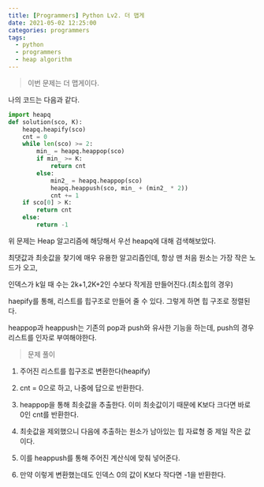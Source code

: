 ```yaml
---
title: [Programmers] Python Lv2. 더 맵게
date: 2021-05-02 12:25:00
categories: programmers
tags:
  - python
  - programmers
  - heap algorithm
---
```

>이번 문제는 더 맵게이다.

나의 코드는 다음과 같다.

~~~python
import heapq
def solution(sco, K):
    heapq.heapify(sco)
    cnt = 0
    while len(sco) >= 2:
        min_ = heapq.heappop(sco)
        if min_ >= K:
            return cnt
        else:
            min2_ = heapq.heappop(sco)
            heapq.heappush(sco, min_ + (min2_ * 2))
            cnt += 1
    if sco[0] > K:
        return cnt
    else:
        return -1
~~~

위 문제는 Heap 알고리즘에 해당해서 우선 heapq에 대해 검색해보았다.  

최댓값과 최솟값을 찾기에 매우 유용한 알고리즘인데, 항상 맨 처음 원소는 가장 작은 노드가 오고,  

인덱스가 k일 때 수는 2k+1,2K+2인 수보다 작게끔 만들어진다.(최소힙의 경우)  

haepify를 통해, 리스트를 힙구조로 만들어 줄 수 있다. 그렇게 하면 힙 구조로 정렬된다.  

heappop과 heappush는 기존의 pop과 push와 유사한 기능을 하는데, push의 경우 리스트를 인자로 부여해야한다.  

>문제 풀이

1. 주어진 리스트를 힙구조로 변환한다(heapify)  

2. cnt = 0으로 하고, 나중에 답으로 반환한다.  

3. heappop을 통해 최솟값을 추출한다. 이미 최솟값이기 때문에 K보다 크다면 바로 0인 cnt를 반환한다.  

4. 최솟값을 제외했으니 다음에 추출하는 원소가 남아있는 힙 자료형 중 제일 작은 값이다.  

5. 이를 heappush를 통해 주어진 계산식에 맞춰 넣어준다.  

6. 만약 이렇게 변환했는데도 인덱스 0의 값이 K보다 작다면 -1을 반환한다.  
